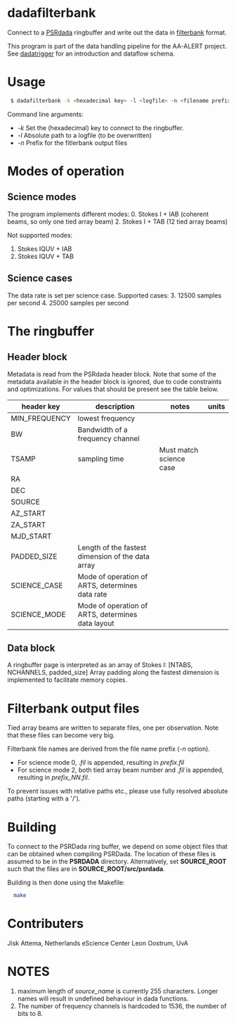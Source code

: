 # dadafilterbank

Connect to a [PSRdada](http://psrdada.sourceforge.net/) ringbuffer and write out the data in [filterbank](http://sigproc.sourceforge.net/) format.

This program is part of the data handling pipeline for the AA-ALERT project.
See [dadatrigger](https://github.com/AA-ALERT/dadatrigger) for an introduction and dataflow schema.

# Usage

```bash
 $ dadafilterbank -k <hexadecimal key> -l <logfile> -n <filename prefix for dumps>
```

Command line arguments:
 * *-k* Set the (hexadecimal) key to connect to the ringbuffer.
 * *-l* Absolute path to a logfile (to be overwritten)
 * *-n* Prefix for the fitlerbank output files

# Modes of operation

## Science modes

The program implements different modes:
0. Stokes I + IAB (coherent beams, so only one tied array beam)
2. Stokes I + TAB (12 tied array beams)

Not supported modes:
1. Stokes IQUV + IAB
3. Stokes IQUV + TAB


## Science cases

The data rate is set per science case.
Supported cases:
3. 12500 samples per second
4. 25000 samples per second


# The ringbuffer

## Header block

Metadata is read from the PSRdada header block.
Note that some of the metadata available in the header block is ignored, due to code constraints and optimizations.
For values that should be present see the table below.

|header key| description | notes | units |
|----------|-------------|-------|-------|
| MIN\_FREQUENCY | lowest frequency                           |                              | |
| BW             | Bandwidth of a frequency channel           |                              | |
| TSAMP          | sampling time                              | Must match science case      | |
| RA             |                                            |                              | |
| DEC            |                                            |                              | |
| SOURCE         |                                            |                              | |
| AZ\_START      |                                            |                              | |
| ZA\_START      |                                            |                              | |
| MJD\_START     |                                            |                              | |
| PADDED\_SIZE   | Length of the fastest dimension of the data array |                       | |
| SCIENCE\_CASE  | Mode of operation of ARTS, determines data rate   |                       | |
| SCIENCE\_MODE  | Mode of operation of ARTS, determines data layout |                       | |

## Data block

A ringbuffer page is interpreted as an array of Stokes I: [NTABS, NCHANNELS, padded\_size]
Array padding along the fastest dimension is implemented to facilitate memory copies.

# Filterbank output files

Tied array beams are written to separate files, one per observation.
Note that these files can become very big.

Filterbank file names are derived from the file name prefix (*-n* option).
- For science mode 0, *.fil* is appended, resulting in *prefix.fil*
- For science mode 2, both tied array beam number and *.fil* is appended, resulting in *prefix_NN.fil*.

To prevent issues with relative paths etc., please use fully resolved absolute paths (starting with a '/').

# Building

To connect to the PSRDada ring buffer, we depend on some object files that can be obtained when compiling PSRDada.
The location of these files is assumed to be in the **PSRDADA** directory.
Alternatively, set **SOURCE\_ROOT** such that the files are in **SOURCE\_ROOT/src/psrdada**.

Building is then done using the Makefile:
```bash
  make
```

# Contributers

Jisk Attema, Netherlands eScience Center
Leon Oostrum, UvA

# NOTES

1. maximum length of *source_name* is currently 255 characters. Longer names will result in undefined behaviour in dada functions.
2. The number of frequency channels is hardcoded to 1536, the number of bits to 8.
